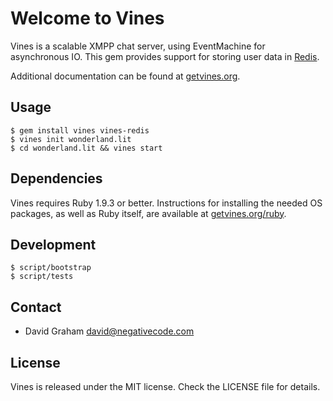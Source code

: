 # Welcome to Vines

Vines is a scalable XMPP chat server, using EventMachine for asynchronous IO.
This gem provides support for storing user data in [Redis](http://redis.io/).

Additional documentation can be found at [getvines.org](http://www.getvines.org/).

## Usage

```
$ gem install vines vines-redis
$ vines init wonderland.lit
$ cd wonderland.lit && vines start
```

## Dependencies

Vines requires Ruby 1.9.3 or better. Instructions for installing the
needed OS packages, as well as Ruby itself, are available at
[getvines.org/ruby](http://www.getvines.org/ruby).

## Development

```
$ script/bootstrap
$ script/tests
```

## Contact

* David Graham <david@negativecode.com>

## License

Vines is released under the MIT license. Check the LICENSE file for details.

